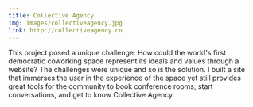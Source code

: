 ```yaml
---
title: Collective Agency
img: images/collectiveagency.jpg
link: http://collectiveagency.co
---
```

<p>This project posed a unique challenge: How could the world's first democratic coworking space represent its ideals and values through a website? The challenges were unique and so is the solution. I built a site that immerses the user in the experience of the space yet still provides great tools for the community to book conference rooms, start conversations, and get to know Collective Agency.</p>